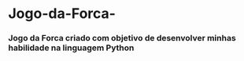 # Jogo-da-Forca-

### Jogo da Forca criado com objetivo de desenvolver minhas habilidade na linguagem Python
